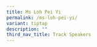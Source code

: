 ```yaml
---
title: Ms Loh Pei Yi
permalink: /ms-loh-pei-yi/
variant: tiptap
description: ""
third_nav_title: Track Speakers
---
```

